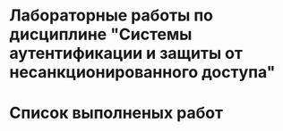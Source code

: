 # Лабораторные работы по дисциплине "Системы аутентификации и защиты от несанкционированного доступа"
# Список выполненых работ
